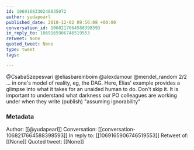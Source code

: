 ```yaml
---
id: 1069168330248835072
author: yudapearl
published_date: 2018-12-02 09:56:08 +00:00
conversation_id: 1068217664588398593
in_reply_to: 1069165906746519553
retweet: None
quoted_tweet: None
type: tweet
tags:

---
```


@CsabaSzepesvari @eliasbareinboim @alexdamour @mendel_random 2/2  ... in one's model of reality, eg, the DAG. Here, Elias' example provides a glimpse into what it takes for an unaided human to do. Don't skip it. It is important to understand what darkness our PO colleagues are working under when they write (publish) "assuming ignorability"

### Metadata

Author: [[@yudapearl]]
Conversation: [[conversation-1068217664588398593]]
In reply to: [[1069165906746519553]]
Retweet of: [[None]]
Quoted tweet: [[None]]
